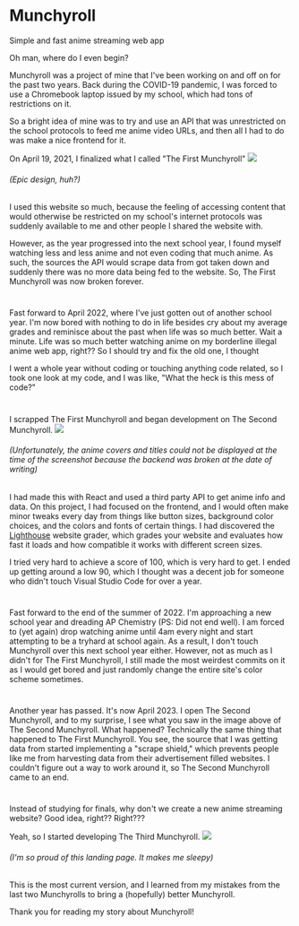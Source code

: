 # Munchyroll
Simple and fast anime streaming web app

Oh man, where do I even begin? 

Munchyroll was a project of mine that I've been working on and off on for the past two years. Back during the COVID-19 pandemic, I was forced to use a Chromebook laptop issued by my school, which had tons of restrictions on it. 

So a bright idea of mine was to try and use an API that was unrestricted on the school protocols to feed me anime video URLs, and then all I had to do was make a nice frontend for it.

On April 19, 2021, I finalized what I called "The First Munchyroll"
![](https://i.postimg.cc/ZKvGRfkr/image.png)
###### (Epic design, huh?)
I used this website so much, because the feeling of accessing content that would otherwise be restricted on my school's internet protocols was suddenly available to me and other people I shared the website with.

However, as the year progressed into the next school year, I found myself watching less and less anime and not even coding that much anime. As such, the sources the API would scrape data from got taken down and suddenly there was no more data being fed to the website. So, The First Munchyroll was now broken forever.
#
Fast forward to April 2022, where I've just gotten out of another school year. I'm now bored with nothing to do in life besides cry about my average grades and reminisce about the past when life was so much better. Wait a minute. Life was so much better watching anime on my borderline illegal anime web app, right?? So I should try and fix the old one, I thought

I went a whole year without coding or touching anything code related, so I took one look at my code, and I was like, "What the heck is this mess of code?"
#
I scrapped The First Munchyroll and began development on The Second Munchyroll.
![](https://i.postimg.cc/zvQSRSgM/image.png)
###### (Unfortunately, the anime covers and titles could not be displayed at the time of the screenshot because the backend was broken at the date of writing)
I had made this with React and used a third party API to get anime info and data. On this project, I had focused on the frontend, and I would often make minor tweaks every day from things like button sizes, background color choices, and the colors and fonts of certain things. I had discovered the [Lighthouse](https://web.dev) website grader, which grades your website and evaluates how fast it loads and how compatible it works with different screen sizes.

 I tried very hard to achieve a score of 100, which is very hard to get. I ended up getting around a low 90, which I thought was a decent job for someone who didn't touch Visual Studio Code for over a year.
#
Fast forward to the end of the summer of 2022. I'm approaching a new school year and dreading AP Chemistry (PS: Did not end well). I am forced to (yet again) drop watching anime until 4am every night and start attempting to be a tryhard at school again. As a result, I don't touch Munchyroll over this next school year either. However, not as much as I didn't for The First Munchyroll, I still made the most weirdest commits on it as I would get bored and just randomly change the entire site's color scheme sometimes.
# 
Another year has passed. It's now April 2023. I open The Second Munchyroll, and to my surprise, I see what you saw in the image above of The Second Munchyroll. What happened? Technically the same thing that happened to The First Munchyroll. You see, the source that I was getting data from started implementing a "scrape shield," which prevents people like me from harvesting data from their advertisement filled websites. I couldn't figure out a way to work around it, so The Second Munchyroll came to an end.
#
Instead of studying for finals, why don't we create a new anime streaming website? Good idea, right?? Right???

Yeah, so I started developing The Third Munchyroll.
[![](https://i.postimg.cc/6qhSnP03/image.png)](https://anime.j21.dev)
###### (I'm so proud of this landing page. It makes me sleepy)
This is the most current version, and I learned from my mistakes from the last two Munchyrolls to bring a (hopefully) better Munchyroll.

Thank you for reading my story about Munchyroll!